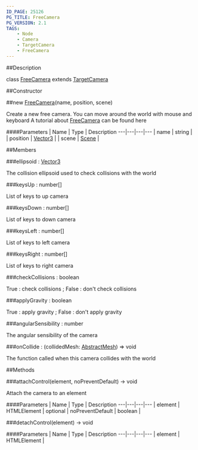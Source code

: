 ```yaml
---
ID_PAGE: 25126
PG_TITLE: FreeCamera
PG_VERSION: 2.1
TAGS:
    - Node
    - Camera
    - TargetCamera
    - FreeCamera
---
```

##Description

class [FreeCamera](/classes/2.2-alpha/FreeCamera) extends [TargetCamera](/classes/2.2-alpha/TargetCamera)



##Constructor

##new [FreeCamera](/classes/2.2-alpha/FreeCamera)(name, position, scene)

Create a new free camera.
You can move around the world with mouse and keyboard
A tutorial about [FreeCamera](/classes/2.2-alpha/FreeCamera) can be found here

####Parameters
 | Name | Type | Description
---|---|---|---
 | name | string | 
 | position | [Vector3](/classes/2.2-alpha/Vector3) | 
 | scene | [Scene](/classes/2.2-alpha/Scene) | 

##Members

###ellipsoid : [Vector3](/classes/2.2-alpha/Vector3)

The collision ellipsoid used to check collisions with the world

###keysUp : number[]

List of keys to up camera

###keysDown : number[]

List of keys to down camera

###keysLeft : number[]

List of keys to left camera

###keysRight : number[]

List of keys to right camera

###checkCollisions : boolean

True : check collisions ; False : don't check collisions

###applyGravity : boolean

True : apply gravity ; False : don't apply gravity

###angularSensibility : number

The angular sensibility of the camera

###onCollide : (collidedMesh: [AbstractMesh](/classes/2.2-alpha/AbstractMesh)) =&gt; void

The function called when this camera collides with the world

##Methods

###attachControl(element, noPreventDefault) &rarr; void

Attach the camera to an element

####Parameters
 | Name | Type | Description
---|---|---|---
 | element | HTMLElement | 
optional | noPreventDefault | boolean | 

###detachControl(element) &rarr; void



####Parameters
 | Name | Type | Description
---|---|---|---
 | element | HTMLElement | 

